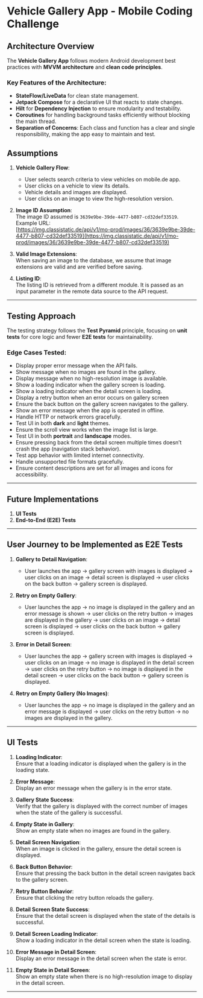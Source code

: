 # Vehicle Gallery App - Mobile Coding Challenge

## Architecture Overview

The **Vehicle Gallery App** follows modern Android development best practices with **MVVM architecture** and **clean code principles**.

### Key Features of the Architecture:
- **StateFlow/LiveData** for clean state management.
- **Jetpack Compose** for a declarative UI that reacts to state changes.
- **Hilt** for **Dependency Injection** to ensure modularity and testability.
- **Coroutines** for handling background tasks efficiently without blocking the main thread.
- **Separation of Concerns**: Each class and function has a clear and single responsibility, making the app easy to maintain and test.

## Assumptions

1. **Vehicle Gallery Flow**:
    - User selects search criteria to view vehicles on mobile.de app.
    - User clicks on a vehicle to view its details.
    - Vehicle details and images are displayed.
    - User clicks on an image to view the high-resolution version.

2. **Image ID Assumption**:  
   The image ID assumed is `3639e9be-39de-4477-b807-cd32def33519`. Example URL:  
   [https://img.classistatic.de/api/v1/mo-prod/images/36/3639e9be-39de-4477-b807-cd32def33519](https://img.classistatic.de/api/v1/mo-prod/images/36/3639e9be-39de-4477-b807-cd32def33519)

3. **Valid Image Extensions**:  
   When saving an image to the database, we assume that image extensions are valid and are verified before saving.

4. **Listing ID**:  
   The listing ID is retrieved from a different module. It is passed as an input parameter in the remote data source to the API request.

---

## Testing Approach

The testing strategy follows the **Test Pyramid** principle, focusing on **unit tests** for core logic and fewer **E2E tests** for maintainability.

### Edge Cases Tested:
- Display proper error message when the API fails.
- Show message when no images are found in the gallery.
- Display message when no high-resolution image is available.
- Show a loading indicator when the gallery screen is loading.
- Show a loading indicator when the detail screen is loading.
- Display a retry button when an error occurs on gallery screen
- Ensure the back button on the gallery screen navigates to the gallery.
- Show an error message when the app is operated in offline.
- Handle HTTP or network errors gracefully.
- Test UI in both **dark** and **light** themes.
- Ensure the scroll view works when the image list is large.
- Test UI in both **portrait** and **landscape** modes.
- Ensure pressing back from the detail screen multiple times doesn’t crash the app (navigation stack behavior).
- Test app behavior with limited internet connectivity.
- Handle unsupported file formats gracefully.
- Ensure content descriptions are set for all images and icons for accessibility.

---

## Future Implementations

1. **UI Tests**
2. **End-to-End (E2E) Tests**

---

## User Journey to be Implemented as E2E Tests

1. **Gallery to Detail Navigation**:
    - User launches the app → gallery screen with images is displayed → user clicks on an image → detail screen is displayed → user clicks on the back button → gallery screen is displayed.

2. **Retry on Empty Gallery**:
    - User launches the app → no image is displayed in the gallery and an error message is shown → user clicks on the retry button → images are displayed in the gallery → user clicks on an image → detail screen is displayed → user clicks on the back button → gallery screen is displayed.

3. **Error in Detail Screen**:
    - User launches the app → gallery screen with images is displayed → user clicks on an image → no image is displayed in the detail screen → user clicks on the retry button → no image is displayed in the detail screen → user clicks on the back button → gallery screen is displayed.

4. **Retry on Empty Gallery (No Images)**:
    - User launches the app → no image is displayed in the gallery and an error message is displayed → user clicks on the retry button → no images are displayed in the gallery.

---

## UI Tests

1. **Loading Indicator**:  
   Ensure that a loading indicator is displayed when the gallery is in the loading state.

2. **Error Message**:  
   Display an error message when the gallery is in the error state.

3. **Gallery State Success**:  
   Verify that the gallery is displayed with the correct number of images when the state of the gallery is successful.

4. **Empty State in Gallery**:  
   Show an empty state when no images are found in the gallery.

5. **Detail Screen Navigation**:  
   When an image is clicked in the gallery, ensure the detail screen is displayed.

6. **Back Button Behavior**:  
   Ensure that pressing the back button in the detail screen navigates back to the gallery screen.

7. **Retry Button Behavior**:  
   Ensure that clicking the retry button reloads the gallery.

8. **Detail Screen State Success**:  
   Ensure that the detail screen is displayed when the state of the details is successful.

9. **Detail Screen Loading Indicator**:  
   Show a loading indicator in the detail screen when the state is loading.

10. **Error Message in Detail Screen**:  
    Display an error message in the detail screen when the state is error.

11. **Empty State in Detail Screen**:  
    Show an empty state when there is no high-resolution image to display in the detail screen.

---